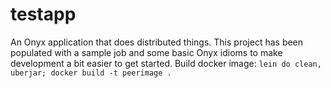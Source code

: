 # testapp

An Onyx application that does distributed things. This project has been
populated with a sample job and some basic Onyx idioms to make development
a bit easier to get started.
Build docker image: `lein do clean, uberjar; docker build -t peerimage .` 
